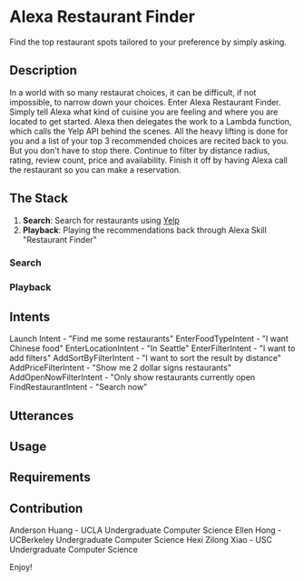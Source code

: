 # Alexa Restaurant Finder 
Find the top restaurant spots tailored to your preference by simply asking. 

## Description
In a world with so many restaurat choices, it can be difficult, if not impossible, to narrow down your choices. Enter Alexa Restaurant Finder. Simply tell Alexa what kind of cuisine you are feeling and where you are located to get started. Alexa then delegates the work to a Lambda function, which calls the Yelp API behind the scenes. All the heavy lifting is done for you and a list of your top 3 recommended choices are recited back to you. But you don't have to stop there. Continue to filter by distance radius, rating, review count, price and availability. Finish it off by having Alexa call the restaurant so you can make a reservation. 

## The Stack

1. **Search**: Search for restaurants using [Yelp](https://www.yelp.com/developers/documentation/v3)
2. **Playback**: Playing the recommendations back through Alexa Skill "Restaurant Finder"

### Search 

### Playback

## Intents
Launch Intent - "Find me some restaurants"
EnterFoodTypeIntent - "I want Chinese food"
EnterLocationIntent - "In Seattle"
EnterFilterIntent - "I want to add filters"
AddSortByFilterIntent - "I want to sort the result by distance"
AddPriceFilterIntent - "Show me 2 dollar signs restaurants"
AddOpenNowFilterIntent - "Only show restaurants currently open
FindRestaurantIntent - "Search now"

## Utterances

## Usage

## Requirements

## Contribution
Anderson Huang - UCLA Undergraduate Computer Science
Ellen Hong - UCBerkeley Undergraduate Computer Science
Hexi Zilong Xiao - USC Undergraduate Computer Science

Enjoy!
